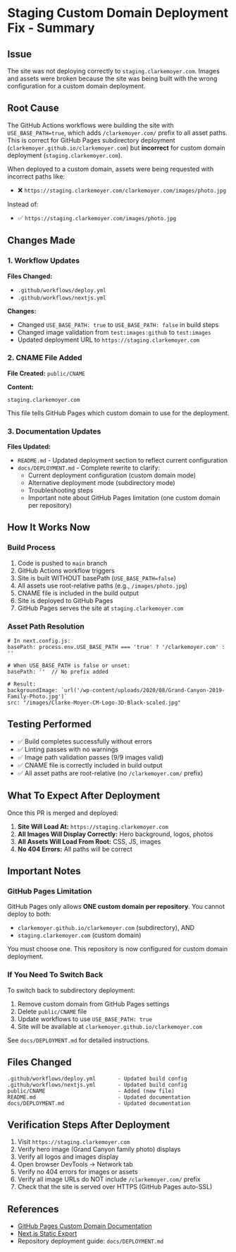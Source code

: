 # Staging Custom Domain Deployment Fix - Summary

## Issue
The site was not deploying correctly to `staging.clarkemoyer.com`. Images and assets were broken because the site was being built with the wrong configuration for a custom domain deployment.

## Root Cause
The GitHub Actions workflows were building the site with `USE_BASE_PATH=true`, which adds `/clarkemoyer.com/` prefix to all asset paths. This is correct for GitHub Pages subdirectory deployment (`clarkemoyer.github.io/clarkemoyer.com`) but **incorrect** for custom domain deployment (`staging.clarkemoyer.com`).

When deployed to a custom domain, assets were being requested with incorrect paths like:
- ❌ `https://staging.clarkemoyer.com/clarkemoyer.com/images/photo.jpg`

Instead of:
- ✅ `https://staging.clarkemoyer.com/images/photo.jpg`

## Changes Made

### 1. Workflow Updates
**Files Changed:**
- `.github/workflows/deploy.yml`
- `.github/workflows/nextjs.yml`

**Changes:**
- Changed `USE_BASE_PATH: true` to `USE_BASE_PATH: false` in build steps
- Changed image validation from `test:images:github` to `test:images`
- Updated deployment URL to `https://staging.clarkemoyer.com`

### 2. CNAME File Added
**File Created:** `public/CNAME`

**Content:**
```
staging.clarkemoyer.com
```

This file tells GitHub Pages which custom domain to use for the deployment.

### 3. Documentation Updates
**Files Updated:**
- `README.md` - Updated deployment section to reflect current configuration
- `docs/DEPLOYMENT.md` - Complete rewrite to clarify:
  - Current deployment configuration (custom domain mode)
  - Alternative deployment mode (subdirectory mode)
  - Troubleshooting steps
  - Important note about GitHub Pages limitation (one custom domain per repository)

## How It Works Now

### Build Process
1. Code is pushed to `main` branch
2. GitHub Actions workflow triggers
3. Site is built WITHOUT basePath (`USE_BASE_PATH=false`)
4. All assets use root-relative paths (e.g., `/images/photo.jpg`)
5. CNAME file is included in the build output
6. Site is deployed to GitHub Pages
7. GitHub Pages serves the site at `staging.clarkemoyer.com`

### Asset Path Resolution
```
# In next.config.js:
basePath: process.env.USE_BASE_PATH === 'true' ? '/clarkemoyer.com' : ''

# When USE_BASE_PATH is false or unset:
basePath: ''  // No prefix added

# Result:
backgroundImage: `url('/wp-content/uploads/2020/08/Grand-Canyon-2019-Family-Photo.jpg')`
src: "/images/Clarke-Moyer-CM-Logo-3D-Black-scaled.jpg"
```

## Testing Performed
- ✅ Build completes successfully without errors
- ✅ Linting passes with no warnings
- ✅ Image path validation passes (9/9 images valid)
- ✅ CNAME file is correctly included in build output
- ✅ All asset paths are root-relative (no `/clarkemoyer.com/` prefix)

## What To Expect After Deployment

Once this PR is merged and deployed:

1. **Site Will Load At:** `https://staging.clarkemoyer.com`
2. **All Images Will Display Correctly:** Hero background, logos, photos
3. **All Assets Will Load From Root:** CSS, JS, images
4. **No 404 Errors:** All paths will be correct

## Important Notes

### GitHub Pages Limitation
GitHub Pages only allows **ONE custom domain per repository**. You cannot deploy to both:
- `clarkemoyer.github.io/clarkemoyer.com` (subdirectory), AND
- `staging.clarkemoyer.com` (custom domain)

You must choose one. This repository is now configured for custom domain deployment.

### If You Need To Switch Back
To switch back to subdirectory deployment:
1. Remove custom domain from GitHub Pages settings
2. Delete `public/CNAME` file
3. Update workflows to use `USE_BASE_PATH: true`
4. Site will be available at `clarkemoyer.github.io/clarkemoyer.com`

See `docs/DEPLOYMENT.md` for detailed instructions.

## Files Changed
```
.github/workflows/deploy.yml       - Updated build config
.github/workflows/nextjs.yml       - Updated build config
public/CNAME                       - Added (new file)
README.md                          - Updated documentation
docs/DEPLOYMENT.md                 - Updated documentation
```

## Verification Steps After Deployment

1. Visit `https://staging.clarkemoyer.com`
2. Verify hero image (Grand Canyon family photo) displays
3. Verify all logos and images display
4. Open browser DevTools → Network tab
5. Verify no 404 errors for images or assets
6. Verify all image URLs do NOT include `/clarkemoyer.com/` prefix
7. Check that the site is served over HTTPS (GitHub Pages auto-SSL)

## References
- [GitHub Pages Custom Domain Documentation](https://docs.github.com/en/pages/configuring-a-custom-domain-for-your-github-pages-site)
- [Next.js Static Export](https://nextjs.org/docs/app/building-your-application/deploying/static-exports)
- Repository deployment guide: `docs/DEPLOYMENT.md`
